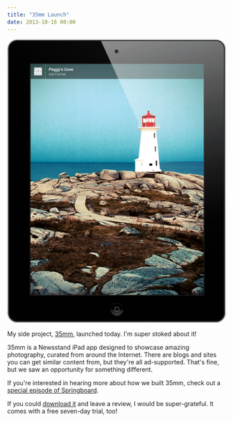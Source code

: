 ```yaml
---
title: "35mm Launch"
date: 2013-10-16 00:00
---
```


 ![](/img/import/blog/35mm-launch/504A5859A1E1495D8BBEE98DBE7009F5.png)

My side project, [35mm](http://35mm.io), launched today. I'm super stoked about it!

35mm is a Newsstand iPad app designed to showcase amazing photography, curated from around the Internet. There are blogs and sites you can get similar content from, but they're all ad-supported. That's fine, but we saw an opportunity for something different.

If you're interested in hearing more about how we built 35mm, check out a [special episode of Springboard](http://springboardshow.com/episodes/2013/10/6/35mm-with-tom-creighton).

If you could [download it](https://itunes.apple.com/ca/app/35mm/id659514572?mt=8) and leave a review, I would be super-grateful. It comes with a free seven-day trial, too!

<!-- more -->
